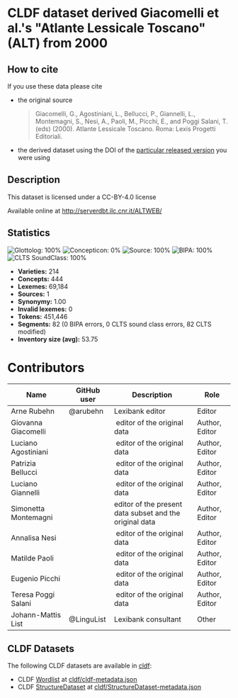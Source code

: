 # CLDF dataset derived Giacomelli et al.'s "Atlante Lessicale Toscano" (ALT) from 2000

## How to cite

If you use these data please cite
- the original source
  > Giacomelli, G., Agostiniani, L., Bellucci, P., Giannelli, L., Montemagni, S., Nesi, A., Paoli, M., Picchi, E., and Poggi Salani, T. (eds) (2000). Atlante Lessicale Toscano. Roma: Lexis Progetti Editoriali.
- the derived dataset using the DOI of the [particular released version](../../releases/) you were using

## Description


This dataset is licensed under a CC-BY-4.0 license

Available online at http://serverdbt.ilc.cnr.it/ALTWEB/

## Statistics


![Glottolog: 100%](https://img.shields.io/badge/Glottolog-100%25-brightgreen.svg "Glottolog: 100%")
![Concepticon: 0%](https://img.shields.io/badge/Concepticon-0%25-red.svg "Concepticon: 0%")
![Source: 100%](https://img.shields.io/badge/Source-100%25-brightgreen.svg "Source: 100%")
![BIPA: 100%](https://img.shields.io/badge/BIPA-100%25-brightgreen.svg "BIPA: 100%")
![CLTS SoundClass: 100%](https://img.shields.io/badge/CLTS%20SoundClass-100%25-brightgreen.svg "CLTS SoundClass: 100%")

- **Varieties:** 214
- **Concepts:** 444
- **Lexemes:** 69,184
- **Sources:** 1
- **Synonymy:** 1.00
- **Invalid lexemes:** 0
- **Tokens:** 451,446
- **Segments:** 82 (0 BIPA errors, 0 CLTS sound class errors, 82 CLTS modified)
- **Inventory size (avg):** 53.75

# Contributors

Name | GitHub user | Description | Role
--- | --- | --- | ---
Arne Rubehn | @arubehn | Lexibank editor | Editor
Giovanna Giacomelli | | editor of the original data | Author, Editor
Luciano Agostiniani | | editor of the original data | Author, Editor
Patrizia Bellucci | | editor of the original data | Author, Editor
Luciano Giannelli | | editor of the original data | Author, Editor
Simonetta Montemagni | | editor of the present data subset and the original data | Author, Editor
Annalisa Nesi | | editor of the original data | Author, Editor
Matilde Paoli | | editor of the original data | Author, Editor
Eugenio Picchi | | editor of the original data | Author, Editor
Teresa Poggi Salani | | editor of the original data | Author, Editor
Johann-Mattis List | @LinguList | Lexibank consultant | Other 




## CLDF Datasets

The following CLDF datasets are available in [cldf](cldf):

- CLDF [Wordlist](https://github.com/cldf/cldf/tree/master/modules/Wordlist) at [cldf/cldf-metadata.json](cldf/cldf-metadata.json)
- CLDF [StructureDataset](https://github.com/cldf/cldf/tree/master/modules/StructureDataset) at [cldf/StructureDataset-metadata.json](cldf/StructureDataset-metadata.json)
